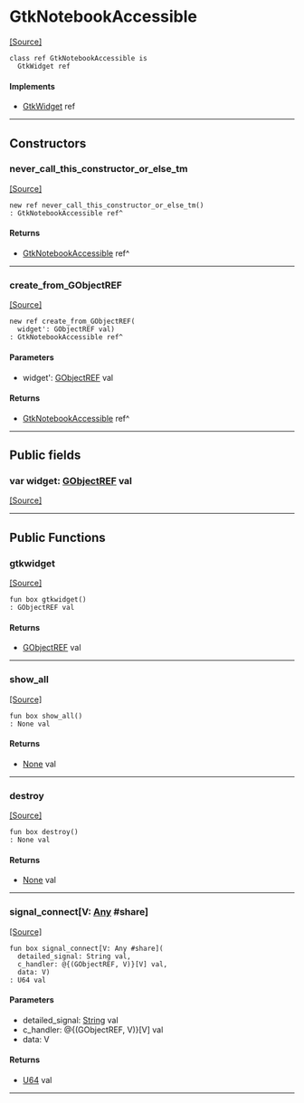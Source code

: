 # GtkNotebookAccessible
<span class="source-link">[[Source]](src/gtk3/GtkNotebookAccessible.md#L6)</span>
```pony
class ref GtkNotebookAccessible is
  GtkWidget ref
```

#### Implements

* [GtkWidget](gtk3-GtkWidget.md) ref

---

## Constructors

### never_call_this_constructor_or_else_tm
<span class="source-link">[[Source]](src/gtk3/GtkNotebookAccessible.md#L10)</span>


```pony
new ref never_call_this_constructor_or_else_tm()
: GtkNotebookAccessible ref^
```

#### Returns

* [GtkNotebookAccessible](gtk3-GtkNotebookAccessible.md) ref^

---

### create_from_GObjectREF
<span class="source-link">[[Source]](src/gtk3/GtkNotebookAccessible.md#L13)</span>


```pony
new ref create_from_GObjectREF(
  widget': GObjectREF val)
: GtkNotebookAccessible ref^
```
#### Parameters

*   widget': [GObjectREF](gtk3-..-gobject-GObjectREF.md) val

#### Returns

* [GtkNotebookAccessible](gtk3-GtkNotebookAccessible.md) ref^

---

## Public fields

### var widget: [GObjectREF](gtk3-..-gobject-GObjectREF.md) val
<span class="source-link">[[Source]](src/gtk3/GtkNotebookAccessible.md#L7)</span>



---

## Public Functions

### gtkwidget
<span class="source-link">[[Source]](src/gtk3/GtkNotebookAccessible.md#L9)</span>


```pony
fun box gtkwidget()
: GObjectREF val
```

#### Returns

* [GObjectREF](gtk3-..-gobject-GObjectREF.md) val

---

### show_all
<span class="source-link">[[Source]](src/gtk3/GtkWidget.md#L4)</span>


```pony
fun box show_all()
: None val
```

#### Returns

* [None](builtin-None.md) val

---

### destroy
<span class="source-link">[[Source]](src/gtk3/GtkWidget.md#L7)</span>


```pony
fun box destroy()
: None val
```

#### Returns

* [None](builtin-None.md) val

---

### signal_connect\[V: [Any](builtin-Any.md) #share\]
<span class="source-link">[[Source]](src/gtk3/GtkWidget.md#L10)</span>


```pony
fun box signal_connect[V: Any #share](
  detailed_signal: String val,
  c_handler: @{(GObjectREF, V)}[V] val,
  data: V)
: U64 val
```
#### Parameters

*   detailed_signal: [String](builtin-String.md) val
*   c_handler: @{(GObjectREF, V)}[V] val
*   data: V

#### Returns

* [U64](builtin-U64.md) val

---

